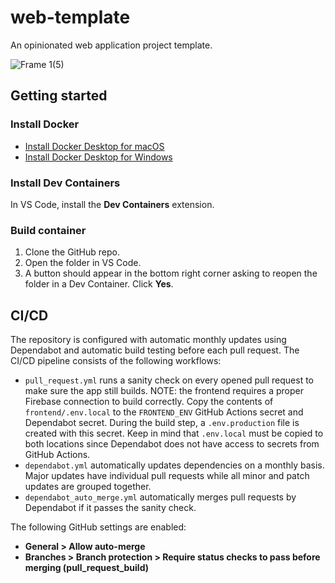 # web-template

An opinionated web application project template.

![Frame 1(5)](https://github.com/jasozh/web-template/assets/48730262/62733269-c19d-4078-920f-d301af1c9593)

## Getting started

### Install Docker

- [Install Docker Desktop for macOS](https://docs.docker.com/desktop/install/mac-install/)
- [Install Docker Desktop for Windows](https://docs.docker.com/desktop/install/windows-install/)

### Install Dev Containers

In VS Code, install the **Dev Containers** extension.

### Build container

1. Clone the GitHub repo.
2. Open the folder in VS Code.
3. A button should appear in the bottom right corner asking to reopen the folder in a Dev Container. Click **Yes**.

## CI/CD

The repository is configured with automatic monthly updates using Dependabot and automatic build testing before each pull request. The CI/CD pipeline consists of the following workflows:

- `pull_request.yml` runs a sanity check on every opened pull request to make sure the app still builds. NOTE: the frontend requires a proper Firebase connection to build correctly. Copy the contents of `frontend/.env.local` to the `FRONTEND_ENV` GitHub Actions secret and Dependabot secret. During the build step, a `.env.production` file is created with this secret. Keep in mind that `.env.local` must be copied to both locations since Dependabot does not have access to secrets from GitHub Actions.
- `dependabot.yml` automatically updates dependencies on a monthly basis. Major updates have individual pull requests while all minor and patch updates are grouped together.
- `dependabot_auto_merge.yml` automatically merges pull requests by Dependabot if it passes the sanity check.

The following GitHub settings are enabled:

- **General > Allow auto-merge**
- **Branches > Branch protection > Require status checks to pass before merging (pull_request_build)**
